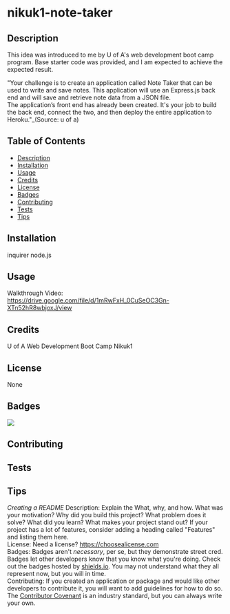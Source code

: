 # nikuk1-note-taker

## Description 

This idea was introduced to me by U of A's web development boot camp program.
Base starter code was provided, and I am expected to achieve the expected result.

"Your challenge is to create an application called Note Taker that can be used to write and save notes. 
This application will use an Express.js back end and will save and retrieve note data from a JSON file.  
The application’s front end has already been created. It's your job to build the back end, connect the two, and then deploy the entire application to Heroku."_(Source: u of a)

## Table of Contents 

* [Description](#description)
* [Installation](#installation)
* [Usage](#usage)
* [Credits](#credits)
* [License](#license)
* [Badges](#badges)
* [Contributing](#contributing)
* [Tests](#tests)
* [Tips](#tips)

## Installation

inquirer
node.js

## Usage 

Walkthrough Video:
https://drive.google.com/file/d/1mRwFxH_0CuSeOC3Gn-XTn52hR8wbjoxJ/view

## Credits

U of A Web Development Boot Camp
Nikuk1

## License

None

## Badges

![](https://img.shields.io/badge/license-nikuk1-orange?style=for-the-badge&logo=appveyor)

## Contributing
## Tests
## Tips
_Creating a README_
Description:
Explain the What, why, and how. What was your motivation? Why did you build this project? What problem does it solve? What did you learn? What makes your project stand out? If your project has a lot of features, consider adding a heading called "Features" and listing them here.
<br />
License:
Need a license? https://choosealicense.com
<br />
Badges:
Badges aren't _necessary_, per se, but they demonstrate street cred. Badges let other developers know that you know what you're doing. Check out the badges hosted by [shields.io](https://shields.io/). You may not understand what they all represent now, but you will in time.
<br />
Contributing:
If you created an application or package and would like other developers to contribute it, you will want to add guidelines for how to do so. The [Contributor Covenant](https://www.contributor-covenant.org/) is an industry standard, but you can always write your own.
